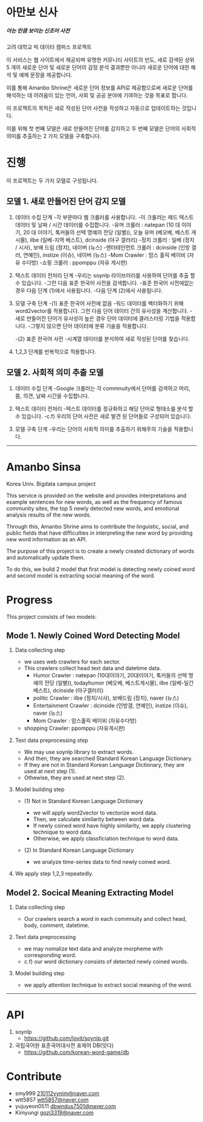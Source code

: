 # 아만보 신사

##### 아는 만큼 보이는 신조어 사전

고려 대학교 빅 데이터 캠퍼스 프로젝트

이 서비스는 웹 사이트에서 제공되며 유명한 커뮤니티 사이트의 빈도, 새로 검색된 상위 5 개의 새로운 단어 및 새로운 단어의 감정 분석 결과뿐만 아니라 새로운 단어에 대한 해석 및 예제 문장을 제공합니다.

이를 통해 Amanbo Shrine은 새로운 단어 정보를 API로 제공함으로써 새로운 단어를 해석하는 데 어려움이 있는 언어, 사회 및 공공 분야에 기여하는 것을 목표로 합니다.

이 프로젝트의 목적은 새로 작성된 단어 사전을 작성하고 자동으로 업데이트하는 것입니다.

이를 위해 첫 번째 모델은 새로 만들어진 단어를 감지하고 두 번째 모델은 단어의 사회적 의미를 추출하는 2 가지 모델을 구축합니다.

# 진행

이 프로젝트는 두 가지 모델로 구성됩니다.     

## 모델 1. 새로 만들어진 단어 감지 모델

1. 데이터 수집 단계
    -각 부문마다 웹 크롤러를 사용합니다.
    -이 크롤러는 헤드 텍스트 데이터 및 날짜 / 시간 데이터를 수집합니다.
    -유머 크롤러 : natepan (10 대 이야기, 20 대 이야기, 톡커들의 선택 명예의 전당 (일별)), 오늘 유머 (베오베, 베스트 게시물), ilbe (일베-지역 베스트), dcinside (야구 갤러리)
    -정치 크롤러 : 일베 (정치 / 시사), 보배 드림 (정치), 네이버 (뉴스)
    -엔터테인먼트 크롤러 : dcinside (인방 갤러, 연예인), instize (이슈), 네이버 (뉴스)
    -Mom Crawler : 맘스 홀릭 베이비 (자유 수다방)
-쇼핑 크롤러 : ppomppu (자유 게시판)
    
2. 텍스트 데이터 전처리 단계
    -우리는 soynlp 라이브러리를 사용하여 단어를 추출 할 수 있습니다.
    -그런 다음 표준 한국어 사전을 검색합니다.
    -표준 한국어 사전에없는 경우 다음 단계 (1)에서 사용됩니다.
    -다음 단계 (2)에서 사용됩니다.

3. 모델 구축 단계
    -(1) 표준 한국어 사전에 없음
    -워드 데이터를 벡터화하기 위해 word2vector를 적용합니다.
    그런 다음 단어 데이터 간의 유사성을 계산합니다.
    -새로 만들어진 단어가 유사성이 높은 경우 단어 데이터에 클러스터링 기법을 적용합니다.
    -그렇지 않으면 단어 데이터에 분류 기술을 적용합니다.

    -(2) 표준 한국어 사전
    -시계열 데이터를 분석하여 새로 작성된 단어를 찾습니다.

4. 1,2,3 단계를 반복적으로 적용합니다.

## 모델 2. 사회적 의미 추출 모델

1. 데이터 수집 단계
   -Google 크롤러는 각 commnuity에서 단어를 검색하고 머리, 몸, 의견, 날짜 시간을 수집합니다.

2. 텍스트 데이터 전처리
   -텍스트 데이터를 정규화하고 해당 단어로 형태소를 분석 할 수 있습니다.
   -c.f) 우리의 단어 사전은 새로 발견 된 단어들로 구성되어 있습니다.

3. 모델 구축 단계
   -우리는 단어의 사회적 의미를 추출하기 위해주의 기술을 적용합니다.    
       
-------------------------------------------
         
# Amanbo Sinsa

Korea Univ. Bigdata campus project

This service is provided on the website and provides interpretations and example sentences for new words, as well as the frequency of famous community sites, the top 5 newly detected new words, and emotional analysis results of the new words.

Through this, Amanbo Shrine aims to contribute the linguistic, social, and public fields that have difficulties in interpreting the new word by providing new word information as an API.

The purpose of this project is to create a newly created dictionary of words and automatically update them.

To do this, we build 2 model that first model is detecting newly coined word and second model is extracting social meaning of the word.

# Progress

This project consists of two models:     

## Mode 1. Newly Coined Word Detecting Model

1. Data collecting step
    - we uses web crawlers for each sector.
    - This crawlers collect head text data and datetime data.  
    	- Humor Crawler : natepan (10대이야기, 20대이야기, 톡커들의 선택 명예의 전당 (일별)), todayhumor (베오베, 베스트게시물), ilbe (일베-일간베스트), dcinside (야구갤러리)
    	- politic Crawler : ilbe (정치/시사), 보배드림 (정치), naver (뉴스)
    	- Entertainment Crawler : dcinside (인방갤, 연예인), instize (이슈), naver (뉴스)
    	- Mom Crawler : 맘스홀릭 베이비 (자유수다방)
	- shopping Crawler: ppomppu (자유게시판)
    
2. Text data preprocessing step
    - We may use soynlp library to extract words.
    - And then, they are searched Standard Korean Language Dictionary.
    - If they are not in Standard Korean Language Dictionary, they are used at next step (1).
    - Othewise, they are used at next step (2).

3. Model building step
    - (1)  Not in Standard Korean Language Dictionary
    	- we will apply word2vector to vectorize word data.
    	- Then, we calculate similarity between word data.
    	- If newly coined word have highly similarity, we apply clustering technique to word data.
    	- Otherwise, we apply classficiation technique to word data.
	
    - (2)  In Standard Korean Language Dictionary
    	- we analyze time-series data to find newly coined word.

4. We apply step 1,2,3 repeatedly.

## Model 2. Socical Meaning Extracting Model

1. Data collecting step
   - Our crawlers search a word in each commnuity and collect head, body, comment, datetime.

2. Text data preprocessing
   - we may nomalize text data and analyze morpheme with corresponding word.
   - c.f) our word dictionary consists of detected newly coined words.

3. Model building step
   - we apply attention technique to extract social meaning of the word.

-----------------------------------------------------

# API

1. soynlp
   - https://github.com/lovit/soynlp.git
2. 국립국어원 표준국어대사전 표제어 DB(잇다)
   - https://github.com/korean-word-game/db

# Contribute

- smy999 210112yynim@naver.com
- wtt5857 wtt5857@naver.com
- yujuyeon0511 dbwndus7501@naver.com
- Kimyungi gozj3319@naver.com


